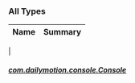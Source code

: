 

### All Types

| Name | Summary |
|---|---|
|

##### [com.dailymotion.console.Console](../com.dailymotion.console/-console/index.md)


